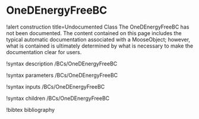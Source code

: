 <!-- MOOSE Documentation Stub: Remove this when content is added. -->

# OneDEnergyFreeBC

!alert construction title=Undocumented Class
The OneDEnergyFreeBC has not been documented. The content contained on this page includes the
typical automatic documentation associated with a MooseObject; however, what is contained is
ultimately determined by what is necessary to make the documentation clear for users.

!syntax description /BCs/OneDEnergyFreeBC

!syntax parameters /BCs/OneDEnergyFreeBC

!syntax inputs /BCs/OneDEnergyFreeBC

!syntax children /BCs/OneDEnergyFreeBC

!bibtex bibliography
